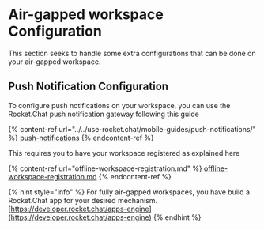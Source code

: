 # Air-gapped workspace Configuration

This section seeks to handle some extra configurations that can be done on your air-gapped workspace.

## Push Notification Configuration

To configure push notifications on your workspace, you can use the Rocket.Chat push notification gateway following this guide&#x20;

{% content-ref url="../../use-rocket.chat/mobile-guides/push-notifications/" %}
[push-notifications](../../use-rocket.chat/mobile-guides/push-notifications/)
{% endcontent-ref %}

This requires you to have your workspace registered as explained here

{% content-ref url="offline-workspace-registration.md" %}
[offline-workspace-registration.md](offline-workspace-registration.md)
{% endcontent-ref %}

{% hint style="info" %}
For fully air-gapped workspaces, you have build a Rocket.Chat app for your desired mechanism. [https://developer.rocket.chat/apps-engine](https://developer.rocket.chat/apps-engine)
{% endhint %}
